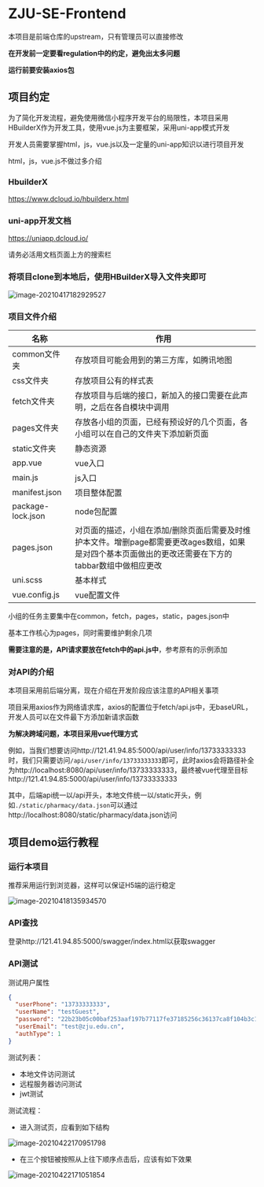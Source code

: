 # ZJU-SE-Frontend

本项目是前端仓库的upstream，只有管理员可以直接修改

**在开发前一定要看regulation中的约定，避免出太多问题**

**运行前要安装axios包**

## 项目约定

为了简化开发流程，避免使用微信小程序开发平台的局限性，本项目采用HBuilderX作为开发工具，使用vue.js为主要框架，采用uni-app模式开发

开发人员需要掌握html，js，vue.js以及一定量的uni-app知识以进行项目开发

html，js，vue.js不做过多介绍

### HbuilderX

https://www.dcloud.io/hbuilderx.html

### uni-app开发文档

https://uniapp.dcloud.io/

请务必活用文档页面上方的搜索栏

### 将项目clone到本地后，使用HBuilderX导入文件夹即可

![image-20210417182929527](https://syh-pic-bed.oss-cn-shanghai.aliyuncs.com/20210417182929.png)

### 项目文件介绍

| 名称              | 作用                                                         |
| ----------------- | ------------------------------------------------------------ |
| common文件夹      | 存放项目可能会用到的第三方库，如腾讯地图                     |
| css文件夹         | 存放项目公有的样式表                                         |
| fetch文件夹       | 存放项目与后端的接口，新加入的接口需要在此声明，之后在各自模块中调用 |
| pages文件夹       | 存放各小组的页面，已经有预设好的几个页面，各小组可以在自己的文件夹下添加新页面 |
| static文件夹      | 静态资源                                                     |
| app.vue           | vue入口                                                      |
| main.js           | js入口                                                       |
| manifest.json     | 项目整体配置                                                 |
| package-lock.json | node包配置                                                   |
| pages.json        | 对页面的描述，小组在添加/删除页面后需要及时维护本文件。增删page都需要更改ages数组，如果是对四个基本页面做出的更改还需要在下方的tabbar数组中做相应更改 |
| uni.scss          | 基本样式                                                     |
| vue.config.js     | vue配置文件                                                  |

小组的任务主要集中在common，fetch，pages，static，pages.json中

基本工作核心为pages，同时需要维护剩余几项

**需要注意的是，API请求要放在fetch中的api.js中**，参考原有的示例添加

### 对API的介绍

本项目采用前后端分离，现在介绍在开发阶段应该注意的API相关事项

项目采用axios作为网络请求库，axios的配置位于fetch/api.js中，无baseURL，开发人员可以在文件最下方添加新请求函数

**为解决跨域问题，本项目采用vue代理方式**

例如，当我们想要访问http://121.41.94.85:5000/api/user/info/13733333333时，我们只需要访问`/api/user/info/13733333333`即可，此时axios会将路径补全为http://localhost:8080/api/user/info/13733333333，最终被vue代理至目标http://121.41.94.85:5000/api/user/info/13733333333

其中，后端api统一以/api开头，本地文件统一以/static开头，例如`./static/pharmacy/data.json`可以通过http://localhost:8080/static/pharmacy/data.json访问

## 项目demo运行教程

### 运行本项目

推荐采用运行到浏览器，这样可以保证H5端的运行稳定

![image-20210418135934570](https://syh-pic-bed.oss-cn-shanghai.aliyuncs.com/20210418135934.png)

### API查找

登录http://121.41.94.85:5000/swagger/index.html以获取swagger

### API测试

测试用户属性

```json
{
  "userPhone": "13733333333",
  "userName": "testGuest",
  "password": "22b23b05c00baf253aaf197b77117fe37185256c36137ca8f104b3c18c164be7",//原文123456
  "userEmail": "test@zju.edu.cn",
  "authType": 1
}
```

测试列表：

* 本地文件访问测试
* 远程服务器访问测试
* jwt测试

测试流程：

* 进入测试页，应看到如下结构

![image-20210422170951798](https://syh-pic-bed.oss-cn-shanghai.aliyuncs.com/20210422170951.png)

* 在三个按钮被按照从上往下顺序点击后，应该有如下效果

![image-20210422171051854](https://syh-pic-bed.oss-cn-shanghai.aliyuncs.com/20210422171051.png)
